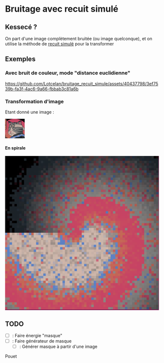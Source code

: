 # Bruitage avec recuit simulé

## Kessecé ?

On part d'une image complètement bruitée (ou image quelconque), et on utilise la méthode de [recuit simulé](https://fr.wikipedia.org/wiki/Recuit_simul%C3%A9) pour la transformer

## Exemples

### Avec bruit de couleur, mode "distance euclidienne"

https://github.com/Lotcelan/bruitage_recuit_simule/assets/40437798/3ef7539b-fa3f-4ac6-9a66-fbbab3c81a6b

### Transformation d'image

Etant donné une image :

![Logo chat](images/logo64.png)

#### En spirale

![Log chat spirale](assets/chat_spirale.png)

## TODO

- [ ] : Faire énergie "masque"
- [ ] : Faire générateur de masque
    - [ ] : Générer masque à partir d'une image  

Pouet
